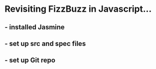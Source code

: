 # Revisiting FizzBuzz in Javascript...

## - installed Jasmine
## - set up src and spec files
## - set up Git repo
